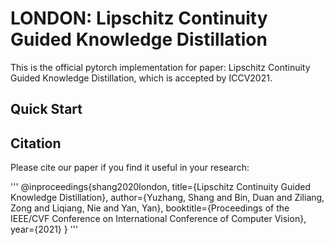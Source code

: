 # LONDON: Lipschitz Continuity Guided Knowledge Distillation
This is the official pytorch implementation for paper: Lipschitz Continuity Guided Knowledge Distillation, which is accepted by ICCV2021.

## Quick Start

## Citation
Please cite our paper if you find it useful in your research:

'''
@inproceedings{shang2020london,
  title={Lipschitz Continuity Guided Knowledge Distillation},
  author={Yuzhang, Shang and Bin, Duan and Ziliang, Zong and Liqiang, Nie and Yan, Yan},
  booktitle={Proceedings of the IEEE/CVF Conference on International Conference of Computer Vision},
  year={2021}
}
'''

